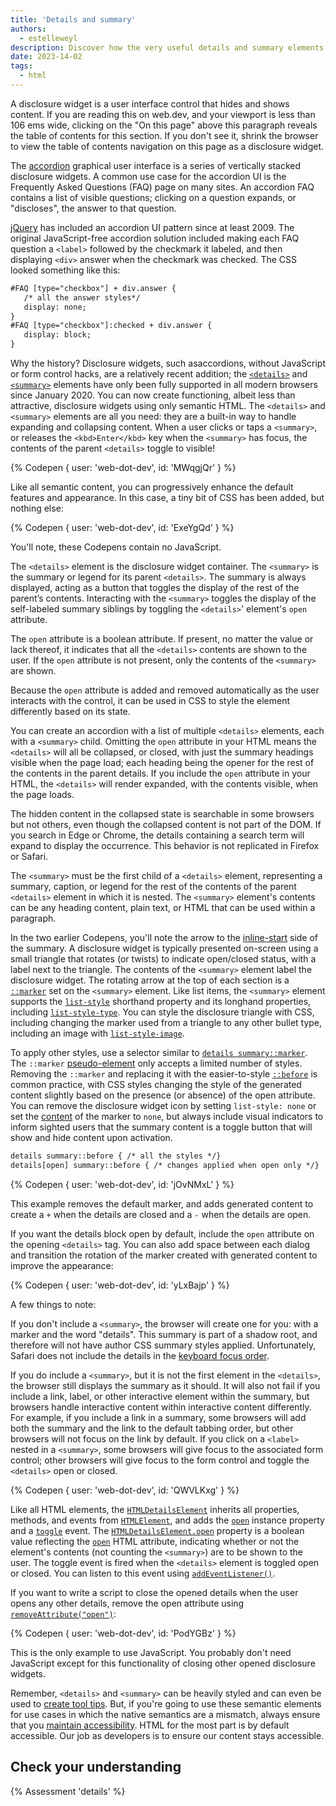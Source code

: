 ```yaml
---
title: 'Details and summary'
authors:
  - estelleweyl
description: Discover how the very useful details and summary elements work, and where to use them.
date: 2023-14-02
tags:
  - html
---
```


A disclosure widget is a user interface control that hides and shows content. If you are reading this on web.dev, and your
viewport is less than 106 ems wide, clicking on the "On this page" above this paragraph reveals the table of contents for
this section. If you don't see it, shrink the browser to view the table of contents navigation on this page as a
disclosure widget.

The [accordion](https://en.wikipedia.org/wiki/Accordion_(GUI)) graphical user interface is a series of vertically stacked
disclosure widgets. A common use case for the accordion UI is the Frequently Asked Questions (FAQ) page on many sites.
An accordion FAQ contains a list of visible questions; clicking on a question expands, or "discloses", the answer to that question.

[jQuery](https://jqueryui.com/accordion/) has included an accordion UI pattern since at least 2009. The original JavaScript-free
accordion solution included making each FAQ question a `<label>` followed by the checkmark it labeled, and then displaying `<div>`
answer when the checkmark was checked. The CSS looked something like this:

```html
#FAQ [type="checkbox"] + div.answer {
   /* all the answer styles*/
   display: none;
}
#FAQ [type="checkbox"]:checked + div.answer {
   display: block;
}
```

Why the history? Disclosure widgets, such asaccordions, without JavaScript or form control hacks, are a relatively recent
addition; the [`<details>`](https://developer.mozilla.org/docs/Web/HTML/Element/details) and [`<summary>`](https://developer.mozilla.org/docs/Web/HTML/Element/summary)
elements have only been fully supported in all modern browsers since January 2020. You can now create functioning, albeit less
than attractive, disclosure widgets using only semantic HTML. The `<details>` and `<summary>` elements are all you need: they are a built-in way to handle
expanding and collapsing content. When a user clicks or taps a `<summary>`, or releases the `<kbd>Enter</kbd>` key when
the `<summary>` has focus, the contents of the parent `<details>` toggle to visible!

{% Codepen {
user: 'web-dot-dev',
id: 'MWqgjQr'
} %}

Like all semantic content, you can progressively enhance the default features and appearance. In this case, a tiny bit of
CSS has been added, but nothing else:

{% Codepen {
user: 'web-dot-dev',
id: 'ExeYgQd'
} %}

You'll note, these Codepens contain no JavaScript.

The `<details>` element is the disclosure widget container. The `<summary>` is the summary or legend for its parent `<details>`. The
summary is always displayed, acting as a button that toggles the display of the rest of the parent’s contents. Interacting
with the `<summary>` toggles the display of the self-labeled summary siblings by toggling the `<details>`' element's `open` attribute.

The `open` attribute is a boolean attribute. If present, no matter the value or lack thereof, it indicates that all the `<details>`
contents are shown to the user. If the `open` attribute is not present, only the contents of the `<summary>` are shown.

Because the `open` attribute is added and removed automatically as the user interacts with the control, it can be used in CSS to
style the element differently based on its state.

You can create an accordion with a list of multiple `<details>` elements, each with a `<summary>` child. Omitting the `open` attribute
in your HTML means the `<details>` will all be collapsed, or closed, with just the summary headings visible when the page load;
each heading being the opener for the rest of the contents in the parent details. If you include the `open` attribute in your HTML, the `<details>`
will render expanded, with the contents visible, when the page loads.

The hidden content in the collapsed state is searchable in some browsers but not others, even though the collapsed content
is not part of the DOM. If you search in Edge or Chrome, the details containing a search term will expand to display
the occurrence. This behavior is not replicated in Firefox or Safari.

The `<summary>` must be the first child of a `<details>` element, representing a summary, caption, or legend for the rest
of the contents of the parent `<details>` element in which it is nested. The `<summary>` element's contents can be any heading
content, plain text, or HTML that can be used within a paragraph.

In the two earlier Codepens, you'll note the arrow to the [inline-start](https://developer.mozilla.org/docs/Web/CSS/CSS_Logical_Properties)
side of the summary. A disclosure widget is typically presented on-screen using a small triangle that rotates (or twists)
to indicate open/closed status, with a label next to the triangle. The contents of the `<summary>` element label the disclosure widget.
The rotating arrow at the top of each section is a [`::marker`](https://developer.mozilla.org/docs/Web/CSS/::marker) set on the
`<summary>` element. Like list items, the `<summary>` element supports the [`list-style`](https://developer.mozilla.org/docs/Web/CSS/list-style)
shorthand property and its longhand properties, including [`list-style-type`](https://developer.mozilla.org/docs/Web/CSS/list-style-type).
You can style the disclosure triangle with CSS, including changing the marker used from a triangle to any other bullet type, including
an image with [`list-style-image`](https://developer.mozilla.org/docs/Web/CSS/list-style-image).

To apply other styles, use a selector similar to [`details summary::marker`](/learn/css/pseudo-elements/#marker). The
`::marker` [pseudo-element](/learn/css/selectors/#pseudo-element) only accepts a limited number of styles. Removing the
`::marker` and replacing it with the easier-to-style [`::before`](https://developer.mozilla.org/docs/Web/CSS/::before) is
common practice, with CSS styles changing the style of the generated content slightly based on the presence (or absence)
of the open attribute. You can remove the disclosure widget icon by setting `list-style: none` or set the [content](https://developer.mozilla.org/docs/Web/CSS/content)
of the marker to `none`, but always include visual indicators to inform sighted users that the summary content is a toggle
button that will show and hide content upon activation.

```html
details summary::before { /* all the styles */}
details[open] summary::before { /* changes applied when open only */}
```

{% Codepen {
user: 'web-dot-dev',
id: 'jOvNMxL'
} %}

This example removes the default marker, and adds generated content to create a `+` when the details are closed and a `-`
when the details are open.

If you want the details block open by default, include the `open` attribute on the opening `<details>` tag. You can also add space
between each dialog and transition the rotation of the marker created with generated content to improve the appearance:

{% Codepen {
user: 'web-dot-dev',
id: 'yLxBajp'
} %}

A few things to note:

If you don't include a `<summary>`, the browser will create one for you: with a marker and the word "details". This summary
is part of a shadow root, and therefore will not have author CSS summary styles applied. Unfortunately, Safari does not include
the details in the [keyboard focus order](https://bugs.webkit.org/show_bug.cgi?id=249904).

If you do include a `<summary>`, but it is not the first element in the `<details>`, the browser still displays the summary
as it should. It will also not fail if you include a link, label, or other interactive element within the summary, but browsers
handle interactive content within interactive content differently. For example, if you include a link in a summary, some browsers
will add both the summary and the link to the default tabbing order, but other browsers will not focus on the link by default.
If you click on a `<label>` nested in a `<summary>`, some browsers will give focus to the associated form control; other browsers
will give focus to the form control and toggle the `<details>` open or closed.

{% Codepen {
user: 'web-dot-dev',
id: 'QWVLKxg'
} %}

Like all HTML elements, the [`HTMLDetailsElement`](https://developer.mozilla.org/docs/Web/API/HTMLDetailsElement) inherits all
properties, methods, and events from [`HTMLElement`](https://developer.mozilla.org/docs/Web/API/HTMLElement), and adds the
[`open`](https://developer.mozilla.org/docs/Web/API/HTMLDetailsElement/open) instance property and a [`toggle`](https://developer.mozilla.org/docs/Web/API/HTMLDetailsElement/toggle_event)
event. The [`HTMLDetailsElement.open`](https://developer.mozilla.org/docs/Web/API/HTMLDetailsElement/open) property is a boolean
value reflecting the [`open`](https://developer.mozilla.org/docs/Web/HTML/Element/details#attr-open) HTML attribute, indicating
whether or not the element's contents (not counting the `<summary>`) are to be shown to the user. The toggle event is fired
when the `<details>` element is toggled open or closed. You can listen to this event using [`addEventListener()`](https://developer.mozilla.org/docs/Web/API/EventTarget/addEventListener).

If you want to write a script to close the opened details when the user opens any other details, remove the open attribute
using [`removeAttribute("open")`](https://developer.mozilla.org/docs/Web/API/Element/removeAttribute):

{% Codepen {
user: 'web-dot-dev',
id: 'PodYGBz'
} %}

This is the only example to use JavaScript. You probably don't need JavaScript except for this functionality of closing other
opened disclosure widgets.

Remember, `<details>` and `<summary>` can be heavily styled and can even be used to [create tool tips](https://css-tricks.com/exploring-what-the-details-and-summary-elements-can-do/).
But, if you're going to use these semantic elements for use cases in which the native semantics are a mismatch, always ensure that you [maintain accessibility](https://www.scottohara.me//blog/2022/09/12/details-summary.html).
HTML for the most part is by default accessible. Our job as developers is to ensure our content stays accessible.

## Check your understanding

{% Assessment 'details' %}


